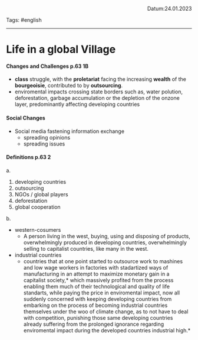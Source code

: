 <p align="right">Datum:24.01.2023</p>

Tags: #english 

---
# Life in a global Village
#### Changes and Challenges p.63 1B
- **class** struggle, with  the **proletariat** facing the increasing **wealth** of the **bourgeoisie**, contributed to by **outsourcing**.
- enviromental impacts crossing state borders such as, water polution, deforestation, garbage accumulation or the depletion of the onzone layer,  predominantly affecting developing countries
#### Social Changes 
 - Social media fastening information exchange
	 - spreading opinions
	 - spreading issues

#### Definitions p.63 2
a.
1. developing countries
2. outsourcing
3. NGOs / global players
4. deforestation 
5. global cooperation

b. 
- western-cosumers
	- A person living in the west, buying, using and disposing of products, overwhelmingly produced in developing countries, overwhelmingly selling to capitalist countries, like many in the west.
- industrial countries
	- countries that at one point started to outsource work to mashines and low wage workers in factories with stadartized ways of manufacturing in an attempt to maximize monetary gain in a capitalist society,* which massively profited from the process enabling them much of their technological  and quality of life standarts, while paying the price in enviromental impact, now all suddenly concerned with keeping developing countries from embarking on the process of becoming industrial countries themselves  under the woo of climate change, as to not have to deal with competition,  punishing those same developing countries already suffering from the prolonged ignorance regarding enviromental impact during the developed countries industrial high.*
